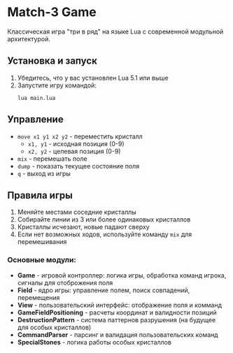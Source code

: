 # Match-3 Game

Классическая игра "три в ряд" на языке Lua с современной модульной архитектурой.

## Установка и запуск

1. Убедитесь, что у вас установлен Lua 5.1 или выше
2. Запустите игру командой:
   ```
   lua main.lua
   ```

## Управление

- `move x1 y1 x2 y2` - переместить кристалл
  - `x1, y1` - исходная позиция (0-9)
  - `x2, y2` - целевая позиция (0-9)
- `mix` - перемешать поле
- `dump` - показать текущее состояние поля
- `q` - выход из игры

## Правила игры

1. Меняйте местами соседние кристаллы
2. Собирайте линии из 3 или более одинаковых кристаллов
3. Кристаллы исчезают, новые падают сверху
4. Если нет возможных ходов, используйте команду `mix` для перемешивания

### Основные модули:

- **Game** - игровой контроллер: логика игры, обработка команд игрока, сигналы для отоброжения поля
- **Field** - ядро игры: управление полем, поиск совпадений, перемещения
- **View** - пользовательский интерфейс: отображение поля и комманд
- **GameFieldPositioning** - расчеты координат и валидности позиций
- **DestructionPattern** - система паттернов разрушения (на будущее для особых кристаллов)
- **CommandParser** - парсинг и валидация пользовательских команд
- **SpecialStones** - логика работы особых кристаллов